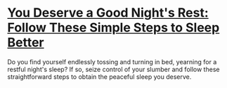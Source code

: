 
# [You Deserve a Good Night's Rest: Follow These Simple Steps to Sleep Better](https://www.mindhaste.com/t/sleep/you-deserve-a-good-nights-rest-follow-these-simple-steps-to-sleep-better-159)

Do you find yourself endlessly tossing and turning in bed, yearning for a restful night's sleep? If so, seize control of your slumber and follow these straightforward steps to obtain the peaceful sleep you deserve.
    
